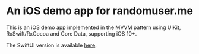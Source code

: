 # An iOS demo app for randomuser.me

This is an iOS demo app implemented in the MVVM pattern using UIKit, RxSwift/RxCocoa and Core Data, supporting iOS 10+.

The SwiftUI version is available [here](https://github.com/haoming/RandomUser).
